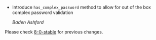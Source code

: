 *   Introduce `has_complex_password` method to allow for out of the box complex password validation

    *Baden Ashford*

Please check [8-0-stable](https://github.com/rails/rails/blob/8-0-stable/activemodel/CHANGELOG.md) for previous changes.
